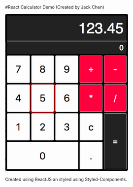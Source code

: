 #React Calculator Demo (Created by Jack Chen)

![Calculator Pic](https://raw.githubusercontent.com/Chen-Jack/React-Calculator/master/calculator_pic.png)


Created using ReactJS an styled using Styled-Components.
